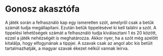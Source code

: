 # Gonosz akasztófa

A játék során a felhasználó kap egy ismeretlen szót, amelyről csak a betűk számát tudja megállapítani. Ezután 
betűk tippelésével ki kell találni a szót. A tippelési lehetőségek számát a felhasználó tudja kiválasztani 1 és 20 között, 
ezzel a játék nehézségét is meghatározza. Akkor nyer, ha a szót még azelőtt kitalálja, hogy elfogynának a tippjei. A 
szavak csak az angol abc kis betűit tartalmazhatják, a magyar szavak ékezet nélkül vannak leírva.
